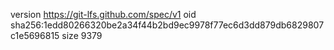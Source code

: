 version https://git-lfs.github.com/spec/v1
oid sha256:1edd80266320be2a34f44b2bd9ec9978f77ec6d3dd879db6829807c1e5696815
size 9379

